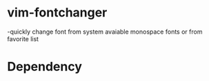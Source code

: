 # vim-fontchanger
-quickly change font from system avaiable monospace fonts or from favorite list
# Dependency
